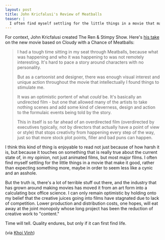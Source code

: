 ```yaml
---
layout: post
title: John Kricfalusi's Review of Meatballs
teaser: |
  I often find myself settling for the little things in a movie that make it good, rather than expecting something more, maybe in order to seem less like a cynic and an asshole.
---
```


For context, John Kricfalusi created The Ren & Stimpy Show. Here's [his take](http://johnkstuff.blogspot.com/2009/09/review-of-meatballs.html) on the new movie based on Cloudy with a Chance of Meatballs:

> I had a tough time sitting in my seat through Meatballs, because what was happening and who it was happening to was not remotely interesting. It's hard to pace a story around characters with no personality.
> 
> But as a cartoonist and designer, there was enough visual interest and unique action throughout the movie that intellectually I found things to stimulate me.
> 
> It was an optimistic portent of what *could* be. It's basically an undirected film - but one that allowed many of the artists to take nothing scenes and add some kind of cleverness, design and action to the formulaic events being told by the story.
> 
> This in itself is so far ahead of an overdirected film (overdirected by executives typically, not by directors that actually have a point of view or style) that stops creativity from happening every step of the way, just so that more stock plot points, filler and bad puns can happen.

I think this kind of thing is enjoyable to read not just because of how harsh it is, but because it touches on something that is really true about the current state of, in my opinion, not just animated films, but most major films. I often find myself settling for the little things in a movie that make it good, rather than expecting something more, maybe in order to seem less like a cynic and an asshole.

But the truth is, there's a lot of terrible stuff out there, and the industry that has grown around making movies has moved it from an art form into a calculating box office science. I can only remain optimistic by holding onto my belief that the creative juices going into films have stagnated due to lack of competition. Lower production and distribution costs, one hopes, will eat away at the joint monopoly whose long project has been the reduction of creative work to "content."

Time will tell. Quality endures, but only if it can first find life.

(via [Khoi Vinh](http://www.subtraction.com/2009/09/21/john-kricfalusi-reviews-8220cloudy-with-a-chance-of-meatballs8221))
